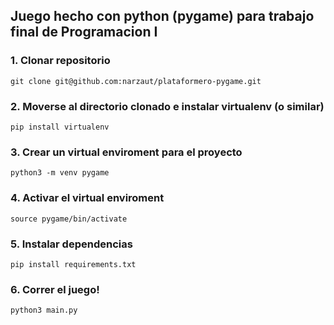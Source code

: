 ## Juego hecho con python (pygame) para trabajo final de Programacion I

### 1. Clonar repositorio
` git clone git@github.com:narzaut/plataformero-pygame.git `
### 2. Moverse al directorio clonado e instalar virtualenv (o similar)
` pip install virtualenv `
### 3. Crear un virtual enviroment para el proyecto
` python3 -m venv pygame `
### 4. Activar el virtual enviroment
` source pygame/bin/activate `
### 5. Instalar dependencias
` pip install requirements.txt `
### 6. Correr el juego!
` python3 main.py  `
